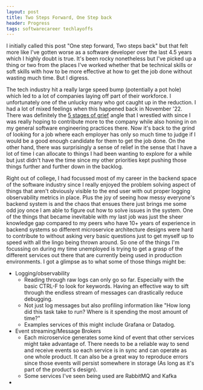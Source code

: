 ```yaml
---
layout: post
title: Two Steps Forward, One Step back
header: Progress 
tags: softwarecareer techlayoffs
---
```


I initially called this post "One step forward, Two steps back" but that felt more like I've gotten worse as a 
software developer over the last 4.5 years which I highly doubt is true. It's been rocky nonetheless but I've picked up
a thing or two from the places I've worked whether that be technical skills or soft skills with how to be more 
effective at how to get the job done without wasting much time. But I digress. 

The tech industry hit a really large speed bump (potentially a pot hole) which led to a lot of companies laying off part
of their workforce. I unfortunately one of the unlucky many who got caught up in the reduction. I had a lot of mixed
feelings when this happened back in November '22. There was definitely the [5 stages of grief](https://www.verywellmind.com/five-stages-of-grief-4175361)
angle that I wrestled with since I was really hoping to contribute more to the company while also honing in on my general 
software engineering practices there. Now it's back to the grind of looking for a job where each employer has only so
much time to judge if I would be a good enough candidate for them to get the job done. On the other hand, there was 
surprisingly a sense of relief in the sense that I have a lot of time I can allocate to things I had been wanting to 
explore for a while but just didn't have the time since my other priorities kept pushing those things further and further 
down in the backlog. 

Right out of college, I had focussed most of my career in the backend space of the software industry since I really
enjoyed the problem solving aspect of things that aren't obviously visible to the end user with out proper logging
observability metrics in place. Plus the joy of seeing how messy everyone's backend system is and the chaos that ensues
there just brings me some odd joy once I am able to figure out how to solve issues in the system. One of the things that
became inevitable with my last job was just the sheer knowledge gap compared to my peers who have 10+ years of
experience in backend systems so different microservice architecture designs were hard to contribute to without asking
very basic questions just to get myself up to speed with all the lingo being thrown around. So one of the things I'm
focussing on during my time unemployed is trying to get a grasp of the different services out there that are currently
being used in production environments. I got a glimpse as to what some of those things might be:

* Logging/observability
   * Reading through raw logs can only go so far. Especially with the basic CTRL-F to look for keywords. Having an
     effective way to sift through the endless stream of messages can drastically reduce debugging.
   * Not just log messages but also profiling information like "How long did this task take to run? Where is it spending
     the most amount of time?"
   * Examples services of this might include Grafana or Datadog.
* Event streaming/Message Brokers
   * Each microservice generates some kind of event that other services might take advantage of. There needs to be a
     reliable way to send and receive events so each service is in sync and can operate as one whole product. It can
     also be a great way to reproduce errors since those events will persist somewhere in storage (As long as it's part
     of the product's design).
   * Some services I've seen being used are RabbitMQ and Kafka
*  

